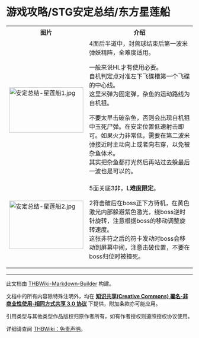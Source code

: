 # 游戏攻略/STG安定总结/东方星莲船

<!-- source html: G:\repos\THBWiki-Markdown-Builder\THBWikiMarkdown\Temp\main\7\7f\ns0%3A%E6%B8%B8%E6%88%8F%E6%94%BB%E7%95%A5%2FSTG%E5%AE%89%E5%AE%9A%E6%80%BB%E7%BB%93%2F%E4%B8%9C%E6%96%B9%E6%98%9F%E8%8E%B2%E8%88%B9.html -->




<table>

<tbody><tr>
<th>图片</th>
<th>介绍
</th></tr>
<tr>
<td><a href="./文件-安定总结-星莲船1.jpg.md" class="image"><img alt="安定总结-星莲船1.jpg" src="https://upload.thwiki.cc/thumb/2/2b/%E5%AE%89%E5%AE%9A%E6%80%BB%E7%BB%93-%E6%98%9F%E8%8E%B2%E8%88%B91.jpg/200px-%E5%AE%89%E5%AE%9A%E6%80%BB%E7%BB%93-%E6%98%9F%E8%8E%B2%E8%88%B91.jpg" decoding="async" loading="lazy" width="200" height="122" srcset="https://upload.thwiki.cc/thumb/2/2b/%E5%AE%89%E5%AE%9A%E6%80%BB%E7%BB%93-%E6%98%9F%E8%8E%B2%E8%88%B91.jpg/300px-%E5%AE%89%E5%AE%9A%E6%80%BB%E7%BB%93-%E6%98%9F%E8%8E%B2%E8%88%B91.jpg 1.5x, https://upload.thwiki.cc/2/2b/%E5%AE%89%E5%AE%9A%E6%80%BB%E7%BB%93-%E6%98%9F%E8%8E%B2%E8%88%B91.jpg 2x" data-file-width="388" data-file-height="237"></a>
</td>
<td>4面后半道中，封兽球结束后第一波米弹妖精阵，全难度适用。
<p>一般来说HL才有使用必要。<br>自机判定点对准左下飞碟槽第一个飞碟的中心线。<br>这里米弹为固定弹，杂鱼的运动路线为自机狙。
</p><p>不要太早击破杂鱼，否则会出现自机狙中玉死尸弹。在安定位置低速射击即可。如果火力非常低，需要在第二波米弹接近时主动向上或者向右穿，以免被杂鱼体术。<br>
其实把杂鱼都打光然后再站过去躲最后一波也是可以的。
</p>
</td></tr>
<tr>
<td><a href="./文件-安定总结-星莲船2.jpg.md" class="image"><img alt="安定总结-星莲船2.jpg" src="https://upload.thwiki.cc/thumb/d/dd/%E5%AE%89%E5%AE%9A%E6%80%BB%E7%BB%93-%E6%98%9F%E8%8E%B2%E8%88%B92.jpg/200px-%E5%AE%89%E5%AE%9A%E6%80%BB%E7%BB%93-%E6%98%9F%E8%8E%B2%E8%88%B92.jpg" decoding="async" loading="lazy" width="200" height="130" srcset="https://upload.thwiki.cc/thumb/d/dd/%E5%AE%89%E5%AE%9A%E6%80%BB%E7%BB%93-%E6%98%9F%E8%8E%B2%E8%88%B92.jpg/300px-%E5%AE%89%E5%AE%9A%E6%80%BB%E7%BB%93-%E6%98%9F%E8%8E%B2%E8%88%B92.jpg 1.5x, https://upload.thwiki.cc/d/dd/%E5%AE%89%E5%AE%9A%E6%80%BB%E7%BB%93-%E6%98%9F%E8%8E%B2%E8%88%B92.jpg 2x" data-file-width="384" data-file-height="249"></a>
</td>
<td>5面关底3非，<b>L难度限定</b>。
<p>2符击破后在boss正下方待机，在黄色激光内部躲避紫色激光，绕boss逆时针旋转，注意根据boss的移动调整旋转速度。<br>这张非符之后的符卡发动时boss会移动到屏幕中间，注意击破位置，不要在boss归位时被撞死。
</p>
</td></tr></tbody></table>






---

此文档由 [THBWiki-Markdown-Builder](https://github.com/Delsin-Yu/THBWiki-Markdown-Builder) 构建。

文档中的所有内容除特殊注明外，均在 [**知识共享(Creative Commons) 署名-非商业性使用-相同方式共享 3.0 协议**](https://creativecommons.org/licenses/by-sa/3.0/deed.zh-hans) 下提供，附加条款亦可能应用。

引用类型与其他类型作品版权归原作者所有，如有作者授权则遵照授权协议使用。

详细请查阅 [THBWiki：免责声明](https://thbwiki.cc/THBWiki:%E5%85%8D%E8%B4%A3%E5%A3%B0%E6%98%8E)。


